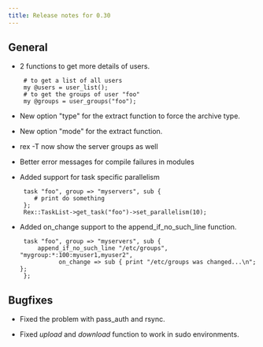 ```yaml
---
title: Release notes for 0.30
---
```


## General

-   2 functions to get more details of users.

         # to get a list of all users
         my @users = user_list();
         # to get the groups of user "foo"
         my @groups = user_groups("foo");

-   New option "type" for the extract function to force the archive type.

-   New option "mode" for the extract function.

-   rex -T now show the server groups as well

-   Better error messages for compile failures in modules

-   Added support for task specific parallelism

         task "foo", group => "myservers", sub {
            # print do something
         };
         Rex::TaskList->get_task("foo")->set_parallelism(10);

-   Added on\_change support to the append\_if\_no\_such\_line function.

         task "foo", group => "myservers", sub {
             append_if_no_such_line "/etc/groups", "mygroup:*:100:myuser1,myuser2",
                   on_change => sub { print "/etc/groups was changed...\n"; };
         };

## Bugfixes

-   Fixed the problem with pass\_auth and rsync.

-   Fixed *upload* and *download* function to work in sudo environments.


